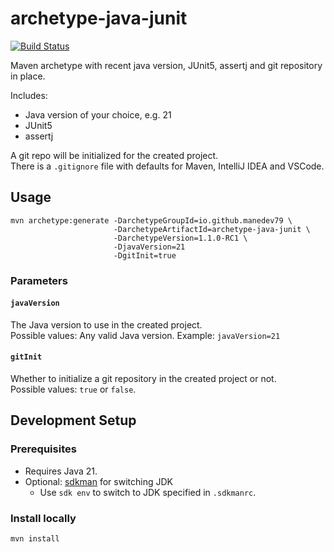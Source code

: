 # archetype-java-junit

[![Build Status](https://dev.azure.com/manedev79/OSS%20Projects/_apis/build/status/manedev79.archetype-java-junit?branchName=main)](https://dev.azure.com/manedev79/OSS%20Projects/_build/latest?definitionId=4&branchName=main)

Maven archetype with recent java version, JUnit5, assertj and git repository in place.

Includes:

* Java version of your choice, e.g. 21
* JUnit5
* assertj

A git repo will be initialized for the created project.  
There is a `.gitignore` file with defaults for 
Maven, IntelliJ IDEA and VSCode.

## Usage

```
mvn archetype:generate -DarchetypeGroupId=io.github.manedev79 \
                       -DarchetypeArtifactId=archetype-java-junit \
                       -DarchetypeVersion=1.1.0-RC1 \
                       -DjavaVersion=21
                       -DgitInit=true
```

### Parameters

#### `javaVersion`
The Java version to use in the created project.  
Possible values: Any valid Java version.
Example: `javaVersion=21`


#### `gitInit`
Whether to initialize a git repository in the created project or not.  
Possible values: `true` or `false`.

## Development Setup

### Prerequisites  
* Requires Java 21.
* Optional: [sdkman](https://sdkman.io) for switching JDK
  * Use `sdk env` to switch to JDK specified in `.sdkmanrc`.

### Install locally
```
mvn install
```
